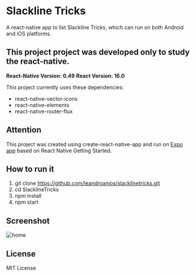 # Slackline Tricks

A react-native app to list Slackline Tricks, which can run on both Android and iOS platforms.

## This project project was developed only to study the react-native.

**React-Native Version: 0.49**
**React Version: 16.0**

This project currently uses these dependencies:

- react-native-vector-icons
- react-native-elements
- react-native-router-flux

## Attention

This project was created using create-react-native-app and run on [Expo app](https://expo.io) based on React Native Getting Started.

## How to run it

1. git clone https://github.com/leandroanjos/slacklinetricks.git
2. cd SlacklineTricks
3. npm install
4. npm start

## Screenshot

![home](https://github.com/leandroanjos/raw/master/screenshot/home.png)

## License

MIT License